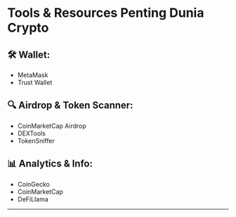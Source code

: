 # Tools & Resources Penting Dunia Crypto

## 🛠 Wallet:
- MetaMask
- Trust Wallet

## 🔍 Airdrop & Token Scanner:
- CoinMarketCap Airdrop
- DEXTools
- TokenSniffer

## 📊 Analytics & Info:
- CoinGecko
- CoinMarketCap
- DeFiLlama

---
